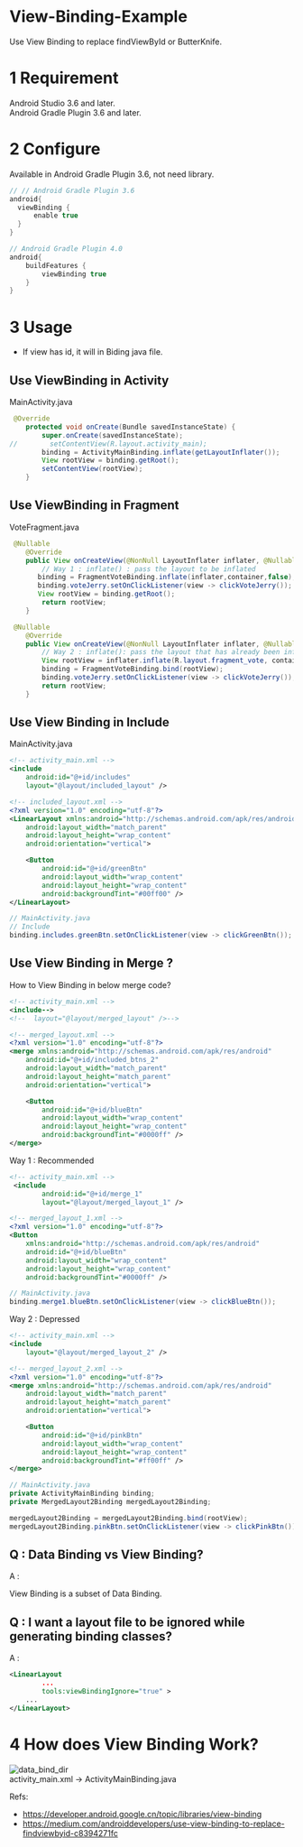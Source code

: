 # View-Binding-Example

Use View Binding to replace findViewById or ButterKnife.  

# 1 Requirement
Android Studio 3.6 and later.  
Android Gradle Plugin 3.6 and later.

# 2 Configure

Available in Android Gradle Plugin 3.6, not need library.


```groovy
// // Android Gradle Plugin 3.6
android{
  viewBinding {
      enable true
  }
}
```

```groovy
// Android Gradle Plugin 4.0
android{
    buildFeatures {
        viewBinding true
    }
}
```

# 3 Usage

- If view has id, it will in Biding java file.

## Use ViewBinding in Activity
MainActivity.java  
```java
 @Override
    protected void onCreate(Bundle savedInstanceState) {
        super.onCreate(savedInstanceState);
//        setContentView(R.layout.activity_main);
        binding = ActivityMainBinding.inflate(getLayoutInflater());
        View rootView = binding.getRoot();
        setContentView(rootView);
    }
```
## Use ViewBinding in Fragment
VoteFragment.java  
```java
 @Nullable
    @Override
    public View onCreateView(@NonNull LayoutInflater inflater, @Nullable ViewGroup container, @Nullable Bundle savedInstanceState) {
        // Way 1 : inflate() : pass the layout to be inflated
       binding = FragmentVoteBinding.inflate(inflater,container,false);
       binding.voteJerry.setOnClickListener(view -> clickVoteJerry());
       View rootView = binding.getRoot();
        return rootView;
    }
```

```java
 @Nullable
    @Override
    public View onCreateView(@NonNull LayoutInflater inflater, @Nullable ViewGroup container, @Nullable Bundle savedInstanceState) {
        // Way 2 : inflate(): pass the layout that has already been inflated
        View rootView = inflater.inflate(R.layout.fragment_vote, container, false);
        binding = FragmentVoteBinding.bind(rootView);
        binding.voteJerry.setOnClickListener(view -> clickVoteJerry());
        return rootView;
    }
```

## Use View Binding in Include
MainActivity.java  
```xml
<!-- activity_main.xml -->
<include
    android:id="@+id/includes"
    layout="@layout/included_layout" />
```

```xml
<!-- included_layout.xml -->
<?xml version="1.0" encoding="utf-8"?>
<LinearLayout xmlns:android="http://schemas.android.com/apk/res/android"
    android:layout_width="match_parent"
    android:layout_height="wrap_content"
    android:orientation="vertical">

    <Button
        android:id="@+id/greenBtn"
        android:layout_width="wrap_content"
        android:layout_height="wrap_content"
        android:backgroundTint="#00ff00" />
</LinearLayout>
```

```java
// MainActivity.java
// Include
binding.includes.greenBtn.setOnClickListener(view -> clickGreenBtn());
```
## Use View Binding in Merge ?
How to View Binding in below merge code?
```xml
<!-- activity_main.xml -->
<include-->
<!--  layout="@layout/merged_layout" />-->
```

```xml
<!-- merged_layout.xml -->  
<?xml version="1.0" encoding="utf-8"?>
<merge xmlns:android="http://schemas.android.com/apk/res/android"
    android:id="@+id/included_btns_2"
    android:layout_width="match_parent"
    android:layout_height="match_parent"
    android:orientation="vertical">

    <Button
        android:id="@+id/blueBtn"
        android:layout_width="wrap_content"
        android:layout_height="wrap_content"
        android:backgroundTint="#0000ff" />
</merge>
```

Way 1 : Recommended
```xml
<!-- activity_main.xml -->
 <include
        android:id="@+id/merge_1"
        layout="@layout/merged_layout_1" />
```

```xml
<!-- merged_layout_1.xml -->
<?xml version="1.0" encoding="utf-8"?>
<Button
    xmlns:android="http://schemas.android.com/apk/res/android"
    android:id="@+id/blueBtn"
    android:layout_width="wrap_content"
    android:layout_height="wrap_content"
    android:backgroundTint="#0000ff" />
```

```java
// MainActivity.java
binding.merge1.blueBtn.setOnClickListener(view -> clickBlueBtn());
```

Way 2 : Depressed
```xml
<!-- activity_main.xml -->
<include
    layout="@layout/merged_layout_2" />
```

```xml
<!-- merged_layout_2.xml -->
<?xml version="1.0" encoding="utf-8"?>
<merge xmlns:android="http://schemas.android.com/apk/res/android"
    android:layout_width="match_parent"
    android:layout_height="match_parent"
    android:orientation="vertical">

    <Button
        android:id="@+id/pinkBtn"
        android:layout_width="wrap_content"
        android:layout_height="wrap_content"
        android:backgroundTint="#ff00ff" />
</merge>
```

```java
// MainActivity.java
private ActivityMainBinding binding;
private MergedLayout2Binding mergedLayout2Binding;

mergedLayout2Binding = mergedLayout2Binding.bind(rootView);
mergedLayout2Binding.pinkBtn.setOnClickListener(view -> clickPinkBtn());
```
## Q : Data Binding vs View Binding?
A :  

View Binding is a subset of Data Binding.

## Q : I want a layout file to be ignored while generating binding classes?
A : 
```xml
<LinearLayout
        ...
        tools:viewBindingIgnore="true" >
    ...
</LinearLayout>
```
# 4 How does View Binding Work?

![data_bind_dir](images/data_bind_dir.jpg)    
activity_main.xml -> ActivityMainBinding.java


Refs:
- https://developer.android.google.cn/topic/libraries/view-binding
- https://medium.com/androiddevelopers/use-view-binding-to-replace-findviewbyid-c8394271fc

